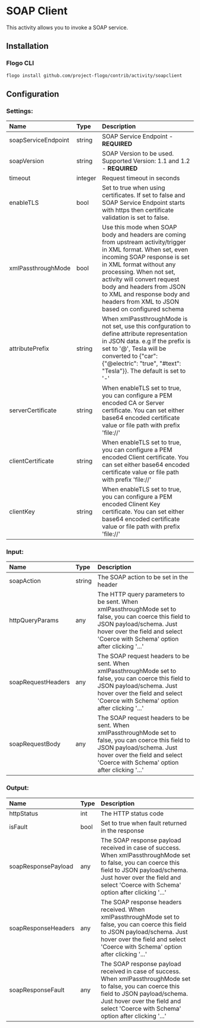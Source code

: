 <!--
title: SOAP Client
weight: 4618
-->

# SOAP Client
This activity allows you to invoke a SOAP service.

## Installation

### Flogo CLI
```bash
flogo install github.com/project-flogo/contrib/activity/soapclient
```

## Configuration

### Settings:
| Name                    | Type   | Description
|:---                     | :---   | :---     
| soapServiceEndpoint     | string | SOAP Service Endpoint - **REQUIRED**
| soapVersion             | string | SOAP Version to be used. Supported Version: 1.1 and 1.2 - **REQUIRED**
| timeout                 | integer| Request timeout in seconds
| enableTLS               | bool   | Set to true when using certificates. If set to false and SOAP Service Endpoint starts with https then certificate validation is set to false.
| xmlPassthroughMode      | bool   | Use this mode when SOAP body and headers are coming from upstream activity/trigger in XML format. When set, even incoming SOAP response is set in XML format without any processing. When not set, activity will convert request body and headers from JSON to XML and response body and headers from XML to JSON based on configured schema
| attributePrefix         | string | When xmlPassthroughMode is not set, use this confguration to define attribute representation in JSON data.  e.g If the prefix is set to '@', <car electric="true">Tesla</car> will be converted to {"car": {"@electric": "true", "#text": "Tesla"}}. The default is set to '-'
| serverCertificate       | string | When enableTLS set to true, you can configure a PEM encoded CA or Server certificate. You can set either base64 encoded certificate value or file path with prefix 'file://' 
| clientCertificate       | string | When enableTLS set to true, you can configure a PEM encoded Client certificate. You can set either base64 encoded certificate value or file path with prefix 'file://'
| clientKey               | string | When enableTLS set to true, you can configure a PEM encoded Clinent Key certificate. You can set either base64 encoded certificate value or file path with prefix 'file://'

### Input:
| Name               | Type   | Description
|:---                | :---   | :---     
| soapAction         | string | The SOAP action to be set in the header
| httpQueryParams    | any    | The HTTP query parameters to be sent. When xmlPassthroughMode set to false, you can coerce this field to JSON payload/schema. Just hover over the field and select 'Coerce with Schema' option after clicking '...'
| soapRequestHeaders | any    | The SOAP request headers to be sent. When xmlPassthroughMode set to false, you can coerce this field to JSON payload/schema. Just hover over the field and select 'Coerce with Schema' option after clicking '...'
| soapRequestBody    | any    |   The SOAP request headers to be sent. When xmlPassthroughMode set to false, you can coerce this field to JSON payload/schema. Just hover over the field and select 'Coerce with Schema' option after clicking '...'

### Output:
| Name                | Type   | Description
|:---                 | :---    | :---     
| httpStatus          | int     | The HTTP status code
| isFault             | bool    | Set to true when fault returned in the response
| soapResponsePayload | any     | The SOAP response payload received in case of success. When xmlPassthroughMode set to false, you can coerce this field to JSON payload/schema. Just hover over the field and select 'Coerce with Schema' option after clicking '...'
| soapResponseHeaders | any     | The SOAP response headers received. When xmlPassthroughMode set to false, you can coerce this field to JSON payload/schema. Just hover over the field and select 'Coerce with Schema' option after clicking '...'
| soapResponseFault   | any     | The SOAP response payload received in case of success. When xmlPassthroughMode set to false, you can coerce this field to JSON payload/schema. Just hover over the field and select 'Coerce with Schema' option after clicking '...'
